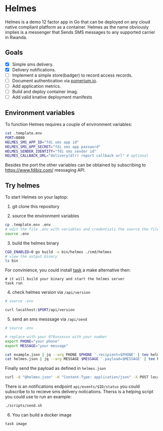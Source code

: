 # Helmes

Helmes is a demo 12 factor app in Go that can be deployed on any cloud native compliant platform as a container.
Helmes as the name obviously implies is a messenger that Sends SMS messages to any supported carrier in Rwanda.

## Goals

- [x] Simple sms delivery.
- [x] Delivery notifications.
- [ ] Implement a simple store(badger) to record access records.
- [ ] Document authentication via [pomerium.io](https://www.pomerium.io/).
- [ ] Add application metrics.
- [ ] Build and deploy container imag.
- [ ] Add valid knative deployment manifests

## Environment variables
To function Helmes requires a couple of environment variables:

```bash
cat .template.env
PORT=8080
HELMES_SMS_APP_ID="fdi sms app id"
HELMES_SMS_APP_SECRET="fdi sms app password"
HELMES_SENDER_IDENTITY="fdi sms sender id"
HELMES_CALLBACK_URL="delivery(dlr) report callback url" # optional
```

Besides the port the other variables can be obtained by subscribing to https://www.fdibiz.com/ messaging API.

## Try helmes
To start Helmes on your laptop:

1. git clone this repository

2. source the environment variables
```bash
cp .template.env .env
# edit the file .env with variables and credentials the source the file
source .env

```

3. build the helmes binary
```bash
CGO_ENABLED=0 go build -o bin/helmes ./cmd/helmes
# view the output binary
ls bin
```

For convinience, you could install [task](https://taskfile.dev/) a make alternative then:
```
# it will build your binary and start the helmes server
task run 
```

4. check helmes version via `/api/version`

```bash
# source .env

curl localhost:$PORT/api/version
```
5. send an sms messsage via `/api/send`

````bash
# source .env

# replace with your 078xxxxxxx with your number
export PHONE="your phone"
export MESSAGE="your message"

cat example.json | jq --arg PHONE $PHONE '.recipient=$PHONE' | tee helmes.json
cat helmes.json | jq --arg MESSAGE $MESSAGE '.payload=$MESSAGE' | tee helmes.json
 ````

Finally send the payload as defined in `helmes.json`

```bash
curl -d "@helmes.json" -H "Content-Type: application/json" -X POST localhost:$PORT/api/send
```

There is an notifications endpoint `api/events/$ID/status` you could subscribe to to recieve
sms delivery notications. Therss is a helping script you could use to run an example:

```bash
./scripts/send.sh
```

6. You can build a docker image
```bash
task image
```
